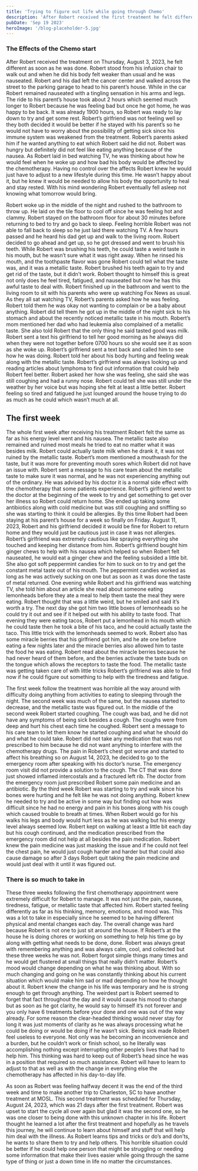 ```yaml
---
title: 'Trying to figure out life while going through Chemo'
description: 'After Robert received the first treatment he felt different as soon as he was done'
pubDate: 'Sep 19 2023'
heroImage: '/blog-placeholder-5.jpg'
---
```


### The Effects of the Chemo start

After Robert received the treatment on Thursday, August 3, 2023, he felt different as soon as he was done. Robert stood from his infusion chair to walk out and when he did his body felt weaker than usual and he was nauseated. Robert and his dad left the cancer center and walked across the street to the parking garage to head to his parent’s house. While in the car Robert remained nauseated with a tingling sensation in his arms and legs. The ride to his parent’s house took about 2 hours which seemed much longer to Robert because he was feeling bad but once he got home, he was happy to be back. It was already 1900 hours, so Robert was ready to lay down to try and get some rest. Robert’s girlfriend was not feeling well so they both decided it would be better if he stayed with his parent’s so he would not have to worry about the possibility of getting sick since his immune system was weakened from the treatment. Robert’s parents asked him if he wanted anything to eat which Robert said he did not. Robert was hungry but definitely did not feel like eating anything because of the nausea. As Robert laid in bed watching TV, he was thinking about how he would feel when he woke up and how bad his body would be affected by the chemotherapy. Having no control over the affects Robert knew he would just have to adjust to a new lifestyle during this time. He wasn’t happy about it, but he knew it would be needed to allow his body the opportunity to heal and stay rested. With his mind wondering Robert eventually fell asleep not knowing what tomorrow would bring.

Robert woke up in the middle of the night and rushed to the bathroom to throw up. He laid on the tile floor to cool off since he was feeling hot and clammy. Robert stayed on the bathroom floor for about 30 minutes before returning to bed to try and go back to sleep. Feeling horrible Robert was not able to fall back to sleep so he just laid there watching TV. A few hours passed and he heard his dad get up and walk to the living room. Robert decided to go ahead and get up, so he got dressed and went to brush his teeth. While Robert was brushing his teeth, he could taste a weird taste in his mouth, but he wasn’t sure what it was right away. When he rinsed his mouth, and the toothpaste flavor was gone Robert could tell what the taste was, and it was a metallic taste. Robert brushed his teeth again to try and get rid of the taste, but it didn’t work. Robert thought to himself this is great not only does he feel tired, fatigued, and nauseated but now he has this awful taste to deal with. Robert finished up in the bathroom and went to the living room to sit with his parents who were up watching Fox News as usual. As they all sat watching TV, Robert’s parents asked how he was feeling. Robert told them he was okay not wanting to complain or be a baby about anything. Robert did tell them he got up in the middle of the night sick to his stomach and about the recently noticed metallic taste in his mouth. Robert’s mom mentioned her dad who had leukemia also complained of a metallic taste. She also told Robert that the only thing he said tasted good was milk. Robert sent a text his girlfriend to tell her good morning as he always did when they were not together before 0700 hours so she would see it as soon as she woke up. Robert’s girlfriend sent a text back and called him to see how he was doing. Robert told her about his body hurting and feeling weak along with the metallic taste. Robert’s girlfriend was always looking up and reading articles about lymphoma to find out information that could help Robert feel better. Robert asked her how she was feeling, she said she was still coughing and had a runny nose. Robert could tell she was still under the weather by her voice but was hoping she felt at least a little better. Robert feeling so tired and fatigued he just lounged around the house trying to do as much as he could which wasn’t much at all.

## The first week

The whole first week after receiving his treatment Robert felt the same as far as his energy level went and his nausea. The metallic taste also remained and ruined most meals he tried to eat no matter what it was besides milk. Robert could actually taste milk when he drank it, it was not ruined by the metallic taste. Robert’s mom mentioned a mouthwash for the taste, but it was more for preventing mouth sores which Robert did not have an issue with. Robert sent a message to his care team about the metallic taste to make sure it was normal, and he was not experiencing anything out of the ordinary. He was advised by his doctor it is a normal side effect with the chemotherapy that some patients experience. Robert’s girlfriend went to the doctor at the beginning of the week to try and get something to get over her illness so Robert could return home. She ended up taking some antibiotics along with cold medicine but was still coughing and sniffling so she was starting to think it could be allergies. By this time Robert had been staying at his parent’s house for a week so finally on Friday. August 11, 2023, Robert and his girlfriend decided it would be fine for Robert to return home and they would just be cautious just in case it was not allergies. Robert’s girlfriend was extremely cautious like spraying everything she touched and keeping her distance from him. Robert’s girlfriend bought him ginger chews to help with his nausea which helped so when Robert felt nauseated, he would eat a ginger chew and the feeling subsided a little bit. She also got soft peppermint candies for him to suck on to try and get the constant metal taste out of his mouth. The peppermint candies worked as long as he was actively sucking on one but as soon as it was done the taste of metal returned. One evening while Robert and his girlfriend was watching TV, she told him about an article she read about someone eating lemonheads before they ate a meal to help them taste the meal they were eating. Robert thought that was a little weird, but he smiled and said it’s worth a try. The next day she got him two little boxes of lemonheads so he could try it out and see if it helped out with his ability to taste food. That evening they were eating tacos, Robert put a lemonhead in his mouth which he could taste then he took a bite of his taco, and he could actually taste the taco. This little trick with the lemonheads seemed to work. Robert also has some miracle berries that his girlfriend got him, and he ate one before eating a few nights later and the miracle berries also allowed him to taste the food he was eating. Robert read about the miracle berries because he had never heard of them before, and the berries activate the taste buds on the tongue which allows the receptors to taste the food. The metallic taste was getting taken care of with little tricks Robert’s girlfriend was able to find now if he could figure out something to help with the tiredness and fatigue.

The first week follow the treatment was horrible all the way around with difficulty doing anything from activities to eating to sleeping through the night. The second week was much of the same, but the nausea started to decrease, and the metallic taste was figured out. In the middle of the second week Robert started coughing. The cough was bad, and he did not have any symptoms of being sick besides a cough. The coughs were from deep and hurt his chest each time he coughed. Robert sent a message to his care team to let them know he started coughing and what he should do and what he could take. Robert did not take any medication that was not prescribed to him because he did not want anything to interfere with the chemotherapy drugs. The pain in Robert’s chest got worse and started to affect his breathing so on August 14, 2023, he decided to go to the emergency room after speaking with his doctor’s nurse. The emergency room visit did not provide a solution to the cough. The CT that was done just showed inflamed intercostals and a fractured left rib. The doctor from the emergency room just prescribed Robert some pain medicine and an antibiotic. By the third week Robert was starting to try and walk since his bones were hurting and he felt like he was not doing anything. Robert knew he needed to try and be active in some way but finding out how was difficult since he had no energy and pain in his bones along with his cough which caused trouble to breath at times. When Robert would go for his walks his legs and body would hurt less as he was walking but his energy level always seemed low. Robert kept on walking at least a little bit each day but his cough continued, and the medication prescribed from the emergency room did not help at all besides the pain medication. Robert knew the pain medicine was just masking the issue and if he could not feel the chest pain, he would just cough harder and harder but that could also cause damage so after 3 days Robert quit taking the pain medicine and would just deal with it until it was figured out.

### There is so much to take in

These three weeks following the first chemotherapy appointment were extremely difficult for Robert to manage. It was not just the pain, nausea, tiredness, fatigue, or metallic taste that affected him. Robert started feeling differently as far as his thinking, memory, emotions, and mood was. This was a lot to take in especially since he seemed to be having different physical and mental changes each day. The overall change was hard because Robert is not one to just sit around the house. If Robert’s at the house he is doing chores or working on something to help his time go by along with getting what needs to be done, done. Robert was always great with remembering anything and was always calm, cool, and collected but these three weeks he was not. Robert forgot simple things many times and he would get flustered at small things that really didn’t matter. Robert’s mood would change depending on what he was thinking about. With so much changing and going on he was constantly thinking about his current situation which would make him sad or mad depending on how he thought about it. Robert knew the change in his life was temporary and he is strong enough to get through anything. The weirdest part is Robert seemed to forget that fact throughout the day and it would cause his mood to change but as soon as he got clarity, he would say to himself it’s not forever and you only have 6 treatments before your done and one was out of the way already. For some reason the clear-headed thinking would never stay for long it was just moments of clarity as he was always processing what he could be doing or would be doing if he wasn’t sick. Being sick made Robert feel useless to everyone. Not only was he becoming an inconvenience and a burden, but he couldn’t work or finish school, so he literally was accomplishing nothing except interrupting other people’s lives that had to help him. This thinking was hard to keep out of Robert’s head since he was in a position that required so much assistance. Robert will have to learn to adjust to that as well as with the change in everything else the chemotherapy has affected in his day-to-day life.

As soon as Robert was feeling halfway decent it was the end of the third week and time to make another trip to Charleston, SC to have another treatment at MOSL. This second treatment was scheduled for Thursday, August 24, 2023, which was 21 days after the first treatment. Robert was upset to start the cycle all over again but glad it was the second one, so he was one closer to being done with this unknown chapter in his life. Robert thought he learned a lot after the first treatment and hopefully as he travels this journey, he will continue to learn about himself and stuff that will help him deal with the illness. As Robert learns tips and tricks or do’s and don’ts, he wants to share them to try and help others. This horrible situation could be better if he could help one person that might be struggling or needing some information that make their lives easier while going through the same type of thing or just a down time in life no matter the circumstances.
